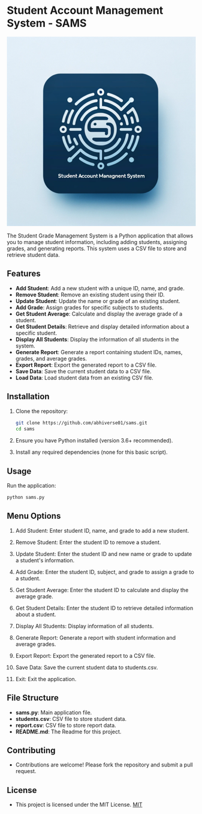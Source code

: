 # Student Account Management System - SAMS
![Logo](assets/samsrepologo.png)

The Student Grade Management System is a Python application that allows you to manage student information, including adding students, assigning grades, and generating reports. This system uses a CSV file to store and retrieve student data.

## Features

- **Add Student**: Add a new student with a unique ID, name, and grade.
- **Remove Student**: Remove an existing student using their ID.
- **Update Student**: Update the name or grade of an existing student.
- **Add Grade**: Assign grades for specific subjects to students.
- **Get Student Average**: Calculate and display the average grade of a student.
- **Get Student Details**: Retrieve and display detailed information about a specific student.
- **Display All Students**: Display the information of all students in the system.
- **Generate Report**: Generate a report containing student IDs, names, grades, and average grades.
- **Export Report**: Export the generated report to a CSV file.
- **Save Data**: Save the current student data to a CSV file.
- **Load Data**: Load student data from an existing CSV file.

## Installation

1. Clone the repository:

    ```sh
    git clone https://github.com/abhiverse01/sams.git
    cd sams
    ```

2. Ensure you have Python installed (version 3.6+ recommended).

3. Install any required dependencies (none for this basic script).

## Usage

Run the application:

```sh
python sams.py
```

## Menu Options

1. Add Student: Enter student ID, name, and grade to add a new student.

2. Remove Student: Enter the student ID to remove a student.

3. Update Student: Enter the student ID and new name or grade to update a student's information.

4. Add Grade: Enter the student ID, subject, and grade to assign a grade to a student.

5. Get Student Average: Enter the student ID to calculate and display the average grade.

6. Get Student Details: Enter the student ID to retrieve detailed information about a student.

7. Display All Students: Display information of all students.

8. Generate Report: Generate a report with student information and average grades.

9. Export Report: Export the generated report to a CSV file.

10. Save Data: Save the current student data to students.csv.

11. Exit: Exit the application.

## File Structure

- **sams.py**: Main application file.
- **students.csv**: CSV file to store student data.
- **report.csv**: CSV file to store report data.
- **README.md**: The Readme for this project.

## Contributing

- Contributions are welcome! Please fork the repository and submit a pull request.

## License
- This project is licensed under the MIT License. [MIT](https://choosealicense.com/licenses/mit/)
